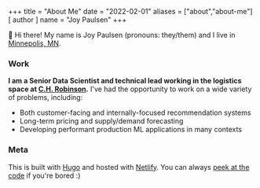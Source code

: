 +++
title = "About Me"
date = "2022-02-01"
aliases = ["about","about-me"]
[ author ]
  name = "Joy Paulsen"
+++

👋 Hi there! My name is Joy Paulsen (pronouns: they/them) and I live in [Minnepolis, MN](https://goo.gl/maps/WcAuj4o94y2mRfab9).

### Work

**I am a Senior Data Scientist and technical lead working in the logistics space at [C.H. Robinson](https://www.chrobinson.com/en-us/technology/robinson-labs/).** I've had the opportunity to work on a wide variety of problems, including:

* Both customer-facing and internally-focused recommendation systems
* Long-term pricing and supply/demand forecasting
* Developing performant production ML applications in many contexts


### Meta

This is built with [Hugo](https://gohugo.io/) and hosted with [Netlify](https://www.netlify.com/). You can always [peek at the code](https://github.com/joypauls/joypauls.dev) if you're bored :)




